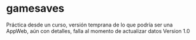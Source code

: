 # gamesaves
Práctica desde un curso, versión temprana de lo que podría ser una AppWeb, aún con detalles, falla al momento de actualizar datos
Version 1.0

